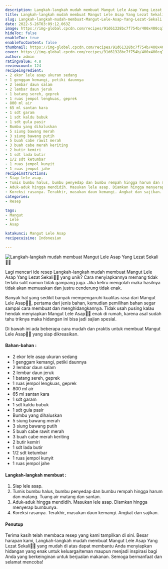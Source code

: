 ```yaml
---
description: Langkah-langkah mudah membuat Mangut Lele Asap Yang Lezat Sekali"
title: Langkah-langkah mudah membuat Mangut Lele Asap Yang Lezat Sekali
slug: Langkah-langkah-mudah-membuat-Mangut-Lele-Asap-Yang-Lezat-Sekali
date: 2022-5-26T03:09:12.063Z
image: https://img-global.cpcdn.com/recipes/91d61328bc7f754b/400x400cq70/photo.jpg
hideToc: false
enableToc: true
enableTocContent: false
thumbnail: https://img-global.cpcdn.com/recipes/91d61328bc7f754b/400x400cq70/photo.jpg
cover: https://img-global.cpcdn.com/recipes/91d61328bc7f754b/400x400cq70/photo.jpg
author: admin
ratingvalue: 4.8
reviewcount: 124
recipeingredient:
- 2 ekor lele asap ukuran sedang
- 1 genggam kemangi, petiki daunnya
- 2 lembar daun salam
- 2 lembar daun jeruk
- 1 batang sereh, geprek
- 1 ruas jempol lengkuas, geprek
- 800 ml air
- 65 ml santan kara
- 1 sdt garam
- 1 sdt kaldu bubuk
- 1 sdt gula pasir
- Bumbu yang dihaluskan
- 5 siung bawang merah
- 3 siung bawang putih
- 5 buah cabe rawit merah
- 3 buah cabe merah keriting
- 2 butir kemiri
- 1 sdt lada butir
- 1/2 sdt ketumbar
- 1 ruas jempol kunyit
- 1 ruas jempol jahe
recipeinstructions:
- Siap lele asap.
- Tumis bumbu halus, bumbu penyedap dan bumbu rempah hingga harum dan matang. Tuang air matang dan santan.
- Aduk-aduk hingga mendidih. Masukan lele asap. Diamkan hingga menyerap bumbunya.
- Koreksi rasanya. Terakhir, masukan daun kemangi. Angkat dan sajikan.
categories:
- Resep

tags:
- Mangut
- Lele
- Asap

katakunci: Mangut Lele Asap
recipecuisine: Indonesian

---
```


![Langkah-langkah mudah membuat Mangut Lele Asap Yang Lezat Sekali👩‍🍳](https://img-global.cpcdn.com/recipes/91d61328bc7f754b/400x400cq70/photo.jpg)

Lagi mencari ide resep Langkah-langkah mudah membuat Mangut Lele Asap Yang Lezat Sekali👩‍🍳 yang unik? Cara menyiapkannya memang tidak terlalu sulit namun tidak gampang juga. Jika keliru mengolah maka hasilnya tidak akan memuaskan dan justru cenderung tidak enak.

Banyak hal yang sedikit banyak mempengaruhi kualitas rasa dari Mangut Lele Asap👩‍🍳, pertama dari jenis bahan, kemudian pemilihan bahan segar sampai cara membuat dan menghidangkannya. Tidak usah pusing kalau hendak menyiapkan Mangut Lele Asap👩‍🍳 enak di rumah, karena asal sudah tahu triknya maka hidangan ini bisa jadi sajian spesial.

Di bawah ini ada beberapa cara mudah dan praktis untuk membuat Mangut Lele Asap👩‍🍳 yang siap dikreasikan.

<!--inarticleads1-->

#### Bahan-bahan :

- 2 ekor lele asap ukuran sedang
- 1 genggam kemangi, petiki daunnya
- 2 lembar daun salam
- 2 lembar daun jeruk
- 1 batang sereh, geprek
- 1 ruas jempol lengkuas, geprek
- 800 ml air
- 65 ml santan kara
- 1 sdt garam
- 1 sdt kaldu bubuk
- 1 sdt gula pasir
- Bumbu yang dihaluskan
- 5 siung bawang merah
- 3 siung bawang putih
- 5 buah cabe rawit merah
- 3 buah cabe merah keriting
- 2 butir kemiri
- 1 sdt lada butir
- 1/2 sdt ketumbar
- 1 ruas jempol kunyit
- 1 ruas jempol jahe

<!--inarticleads2-->

#### Langkah-langkah membuat :

1. Siap lele asap.
1. Tumis bumbu halus, bumbu penyedap dan bumbu rempah hingga harum dan matang. Tuang air matang dan santan.
1. Aduk-aduk hingga mendidih. Masukan lele asap. Diamkan hingga menyerap bumbunya.
1. Koreksi rasanya. Terakhir, masukan daun kemangi. Angkat dan sajikan.

#### Penutup

Terima kasih telah membaca resep yang kami tampilkan di sini. Besar harapan kami, Langkah-langkah mudah membuat Mangut Lele Asap Yang Lezat Sekali👩‍🍳 yang mudah di atas dapat membantu Anda menyiapkan hidangan yang enak untuk keluarga/teman maupun menjadi inspirasi bagi Anda yang berkeinginan untuk berjualan makanan. Semoga bermanfaat dan selamat mencoba!